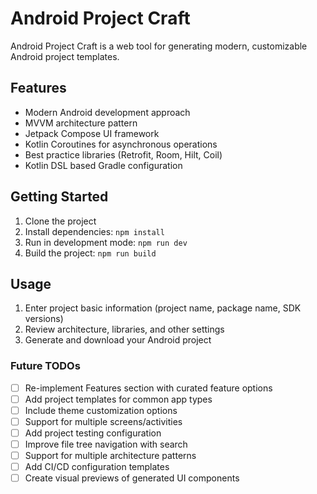 # Android Project Craft

Android Project Craft is a web tool for generating modern, customizable Android project templates.

## Features

- Modern Android development approach
- MVVM architecture pattern
- Jetpack Compose UI framework
- Kotlin Coroutines for asynchronous operations
- Best practice libraries (Retrofit, Room, Hilt, Coil)
- Kotlin DSL based Gradle configuration

## Getting Started

1. Clone the project
2. Install dependencies: `npm install`
3. Run in development mode: `npm run dev`
4. Build the project: `npm run build`

## Usage

1. Enter project basic information (project name, package name, SDK versions)
2. Review architecture, libraries, and other settings
3. Generate and download your Android project

### Future TODOs

- [ ] Re-implement Features section with curated feature options
- [ ] Add project templates for common app types 
- [ ] Include theme customization options
- [ ] Support for multiple screens/activities
- [ ] Add project testing configuration
- [ ] Improve file tree navigation with search
- [ ] Support for multiple architecture patterns
- [ ] Add CI/CD configuration templates
- [ ] Create visual previews of generated UI components
